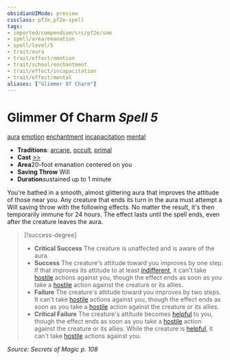 ```yaml
---
obsidianUIMode: preview
cssclass: pf2e,pf2e-spell
tags:
- imported/compendium/src/pf2e/som
- spell/area/emanation
- spell/level/5
- trait/aura
- trait/effect/emotion
- trait/school/enchantment
- trait/effect/incapacitation
- trait/effect/mental
aliases: ["Glimmer Of Charm"]
---
```

# Glimmer Of Charm *Spell 5*   
[aura](rules/traits/aura.md)  [emotion](emotion.md)  [enchantment](enchantment.md)  [incapacitation](incapacitation.md)  [mental](mental.md)  

- **Traditions**: [arcane](arcane.md), [occult](occult.md), [primal](primal.md)
- **Cast** [>>](chapter-9-playing-the-game.md#Actions "Two-Action") 
- **Area**20-foot emanation centered on you
- **Saving Throw** Will
- **Duration**sustained up to 1 minute

You're bathed in a smooth, almost glittering aura that improves the attitude of those near you. Any creature that ends its turn in the aura must attempt a Will saving throw with the following effects. No matter the result, it's then temporarily immune for 24 hours. The effect lasts until the spell ends, even after the creature leaves the aura.

> [!success-degree] 
> - **Critical Success** The creature is unaffected and is aware of the aura.
> - **Success** The creature's attitude toward you improves by one step. If that improves its attitude to at least [indifferent](conditions.md#Indifferent), it can't take [hostile](conditions.md#Hostile) actions against you, though the effect ends as soon as you take a [hostile](conditions.md#Hostile) action against the creature or its allies.
> - **Failure** The creature's attitude toward you improves by two steps. It can't take [hostile](conditions.md#Hostile) actions against you, though the effect ends as soon as you take a [hostile](conditions.md#Hostile) action against the creature or its allies.
> - **Critical Failure** The creature's attitude becomes [helpful](conditions.md#Helpful) to you, though the effect ends as soon as you take a [hostile](conditions.md#Hostile) action against the creature or its allies. While the creature is [helpful](conditions.md#Helpful), it can't take [hostile](conditions.md#Hostile) actions against you.

*Source: Secrets of Magic p. 108*